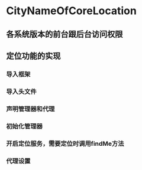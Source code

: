 # CityNameOfCoreLocation
## 各系统版本的前台跟后台访问权限
## 定位功能的实现
### 导入框架
### 导入头文件
### 声明管理器和代理
### 初始化管理器
### 开启定位服务，需要定位时调用findMe方法
### 代理设置
